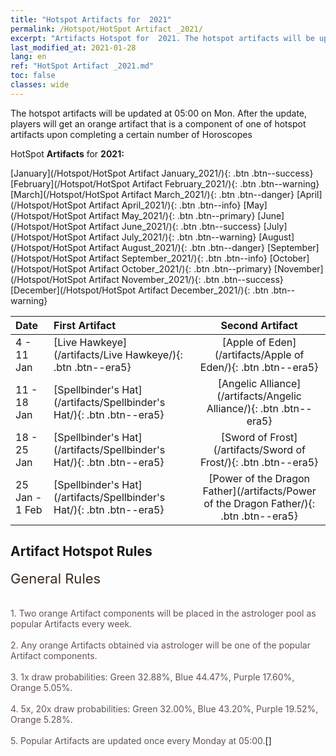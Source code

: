 ```yaml
---
title: "Hotspot Artifacts for  2021"
permalink: /Hotspot/HotSpot Artifact _2021/
excerpt: "Artifacts Hotspot for  2021. The hotspot artifacts will be updated at 05:00 on Mon. After the update, players will get an orange artifact that is a component of one of hotspot artifacts upon completing a certain number of Horoscopes"
last_modified_at: 2021-01-28
lang: en
ref: "HotSpot Artifact _2021.md"
toc: false
classes: wide
---
```


  The hotspot artifacts will be updated at 05:00 on Mon. After the update, players will get an orange artifact that is a component of one of hotspot artifacts upon completing a certain number of Horoscopes

  HotSpot **Artifacts** for **2021:**

  [January](/Hotspot/HotSpot Artifact January_2021/){: .btn .btn--success} [February](/Hotspot/HotSpot Artifact February_2021/){: .btn .btn--warning} [March](/Hotspot/HotSpot Artifact March_2021/){: .btn .btn--danger} [April](/Hotspot/HotSpot Artifact April_2021/){: .btn .btn--info} [May](/Hotspot/HotSpot Artifact May_2021/){: .btn .btn--primary} [June](/Hotspot/HotSpot Artifact June_2021/){: .btn .btn--success} [July](/Hotspot/HotSpot Artifact July_2021/){: .btn .btn--warning} [August](/Hotspot/HotSpot Artifact August_2021/){: .btn .btn--danger} [September](/Hotspot/HotSpot Artifact September_2021/){: .btn .btn--info} [October](/Hotspot/HotSpot Artifact October_2021/){: .btn .btn--primary} [November](/Hotspot/HotSpot Artifact November_2021/){: .btn .btn--success} [December](/Hotspot/HotSpot Artifact December_2021/){: .btn .btn--warning} 

  |  Date  |    First Artifact     |   Second Artifact    |
  |:-------|:----------------------|:--------------------:|
  | 4 - 11 Jan | [Live Hawkeye](/artifacts/Live Hawkeye/){: .btn .btn--era5} | [Apple of Eden](/artifacts/Apple of Eden/){: .btn .btn--era5} |
  | 11 - 18 Jan | [Spellbinder's Hat](/artifacts/Spellbinder's Hat/){: .btn .btn--era5} | [Angelic Alliance](/artifacts/Angelic Alliance/){: .btn .btn--era5} |
  | 18 - 25 Jan | [Spellbinder's Hat](/artifacts/Spellbinder's Hat/){: .btn .btn--era5} | [Sword of Frost](/artifacts/Sword of Frost/){: .btn .btn--era5} |
  | 25 Jan - 1 Feb | [Spellbinder's Hat](/artifacts/Spellbinder's Hat/){: .btn .btn--era5} | [Power of the Dragon Father](/artifacts/Power of the Dragon Father/){: .btn .btn--era5} |




## Artifact Hotspot Rules

  <span style="color: #3c2a1e;font-size:22px">General Rules</span><br/><span style="color: #ffffff;font-size:6px">   </span><br/><span style="color: #ffffff;font-size:6px">   </span><br/><span style="color: #645252">1. Two orange Artifact components will be placed in the astrologer pool as popular Artifacts every week.</span><br/><span style="color: #ffffff;font-size:6px">   </span><br/><span style="color: #645252">2. Any orange Artifacts obtained via astrologer will be one of the popular Artifact components.</span><br/><span style="color: #ffffff;font-size:6px">   </span><br/><span style="color: #645252">3. 1x draw probabilities: Green 32.88%, Blue 44.47%, Purple 17.60%, Orange 5.05%.</span><br/><span style="color: #ffffff;font-size:6px">   </span><br/><span style="color: #645252">4. 5x, 20x draw probabilities: Green 32.00%, Blue 43.20%, Purple 19.52%, Orange 5.28%.</span><br/><span style="color: #ffffff;font-size:6px">   </span><br/><span style="color: #645252">5. Popular Artifacts are updated once every Monday at 05:00.</span>[]

<br/>